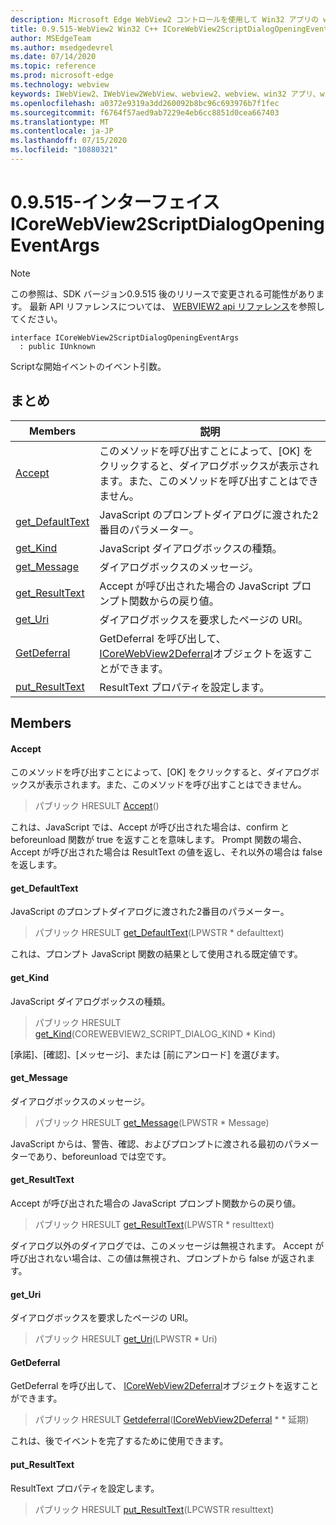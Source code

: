 ```yaml
---
description: Microsoft Edge WebView2 コントロールを使用して Win32 アプリの web コンテンツをホストする
title: 0.9.515-WebView2 Win32 C++ ICoreWebView2ScriptDialogOpeningEventArgs
author: MSEdgeTeam
ms.author: msedgedevrel
ms.date: 07/14/2020
ms.topic: reference
ms.prod: microsoft-edge
ms.technology: webview
keywords: IWebView2、IWebView2WebView、webview2、webview、win32 アプリ、win32、edge、ICoreWebView2、ICoreWebView2Controller、browser control、edge html
ms.openlocfilehash: a0372e9319a3dd260092b8bc96c693976b7f1fec
ms.sourcegitcommit: f6764f57aed9ab7229e4eb6cc8851d0cea667403
ms.translationtype: MT
ms.contentlocale: ja-JP
ms.lasthandoff: 07/15/2020
ms.locfileid: "10880321"
---
```

# 0.9.515-インターフェイス ICoreWebView2ScriptDialogOpeningEventArgs 

> [!NOTE]
> この参照は、SDK バージョン0.9.515 後のリリースで変更される可能性があります。 最新 API リファレンスについては、 [WEBVIEW2 api リファレンス](../../../webview2-api-reference.md)を参照してください。

```
interface ICoreWebView2ScriptDialogOpeningEventArgs
  : public IUnknown
```

Scriptな開始イベントのイベント引数。

## まとめ

 Members                        | 説明
--------------------------------|---------------------------------------------
[Accept](#accept) | このメソッドを呼び出すことによって、[OK] をクリックすると、ダイアログボックスが表示されます。また、このメソッドを呼び出すことはできません。
[get_DefaultText](#get_defaulttext) | JavaScript のプロンプトダイアログに渡された2番目のパラメーター。
[get_Kind](#get_kind) | JavaScript ダイアログボックスの種類。
[get_Message](#get_message) | ダイアログボックスのメッセージ。
[get_ResultText](#get_resulttext) | Accept が呼び出された場合の JavaScript プロンプト関数からの戻り値。
[get_Uri](#get_uri) | ダイアログボックスを要求したページの URI。
[GetDeferral](#getdeferral) | GetDeferral を呼び出して、 [ICoreWebView2Deferral](icorewebview2deferral.md)オブジェクトを返すことができます。
[put_ResultText](#put_resulttext) | ResultText プロパティを設定します。

## Members

#### Accept 

このメソッドを呼び出すことによって、[OK] をクリックすると、ダイアログボックスが表示されます。また、このメソッドを呼び出すことはできません。

> パブリック HRESULT [Accept](#accept)()

これは、JavaScript では、Accept が呼び出された場合は、confirm と beforeunload 関数が true を返すことを意味します。 Prompt 関数の場合、Accept が呼び出された場合は ResultText の値を返し、それ以外の場合は false を返します。

#### get_DefaultText 

JavaScript のプロンプトダイアログに渡された2番目のパラメーター。

> パブリック HRESULT [get_DefaultText](#get_defaulttext)(LPWSTR * defaulttext)

これは、プロンプト JavaScript 関数の結果として使用される既定値です。

#### get_Kind 

JavaScript ダイアログボックスの種類。

> パブリック HRESULT [get_Kind](#get_kind)(COREWEBVIEW2_SCRIPT_DIALOG_KIND * Kind)

[承諾]、[確認]、[メッセージ]、または [前にアンロード] を選びます。

#### get_Message 

ダイアログボックスのメッセージ。

> パブリック HRESULT [get_Message](#get_message)(LPWSTR * Message)

JavaScript からは、警告、確認、およびプロンプトに渡される最初のパラメーターであり、beforeunload では空です。

#### get_ResultText 

Accept が呼び出された場合の JavaScript プロンプト関数からの戻り値。

> パブリック HRESULT [get_ResultText](#get_resulttext)(LPWSTR * resulttext)

ダイアログ以外のダイアログでは、このメッセージは無視されます。 Accept が呼び出されない場合は、この値は無視され、プロンプトから false が返されます。

#### get_Uri 

ダイアログボックスを要求したページの URI。

> パブリック HRESULT [get_Uri](#get_uri)(LPWSTR * Uri)

#### GetDeferral 

GetDeferral を呼び出して、 [ICoreWebView2Deferral](icorewebview2deferral.md)オブジェクトを返すことができます。

> パブリック HRESULT [Getdeferral](#getdeferral)([ICoreWebView2Deferral](icorewebview2deferral.md) * * 延期)

これは、後でイベントを完了するために使用できます。

#### put_ResultText 

ResultText プロパティを設定します。

> パブリック HRESULT [put_ResultText](#put_resulttext)(LPCWSTR resulttext)


